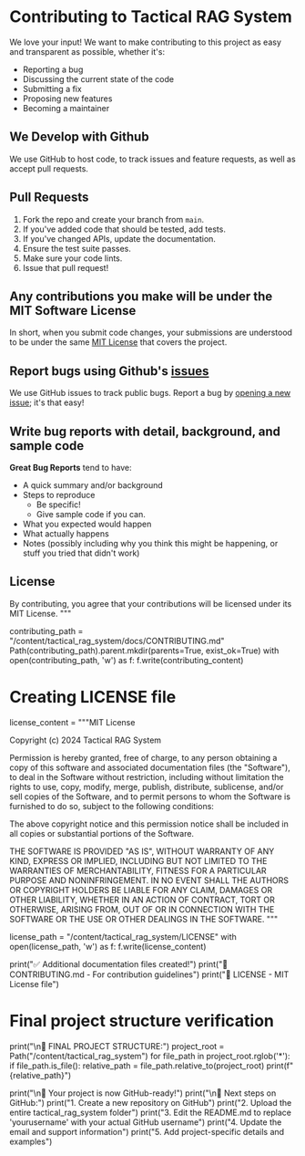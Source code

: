# Contributing to Tactical RAG System

We love your input! We want to make contributing to this project as easy and transparent as possible, whether it's:

- Reporting a bug
- Discussing the current state of the code
- Submitting a fix
- Proposing new features
- Becoming a maintainer

## We Develop with Github
We use GitHub to host code, to track issues and feature requests, as well as accept pull requests.

## Pull Requests
1. Fork the repo and create your branch from `main`.
2. If you've added code that should be tested, add tests.
3. If you've changed APIs, update the documentation.
4. Ensure the test suite passes.
5. Make sure your code lints.
6. Issue that pull request!

## Any contributions you make will be under the MIT Software License
In short, when you submit code changes, your submissions are understood to be under the same [MIT License](http://choosealicense.com/licenses/mit/) that covers the project.

## Report bugs using Github's [issues](https://github.com/yourusername/tactical-rag-system/issues)
We use GitHub issues to track public bugs. Report a bug by [opening a new issue](); it's that easy!

## Write bug reports with detail, background, and sample code

**Great Bug Reports** tend to have:

- A quick summary and/or background
- Steps to reproduce
  - Be specific!
  - Give sample code if you can.
- What you expected would happen
- What actually happens
- Notes (possibly including why you think this might be happening, or stuff you tried that didn't work)

## License
By contributing, you agree that your contributions will be licensed under its MIT License.
"""

contributing_path = "/content/tactical_rag_system/docs/CONTRIBUTING.md"
Path(contributing_path).parent.mkdir(parents=True, exist_ok=True)
with open(contributing_path, 'w') as f:
    f.write(contributing_content)

# Creating LICENSE file
license_content = """MIT License

Copyright (c) 2024 Tactical RAG System

Permission is hereby granted, free of charge, to any person obtaining a copy
of this software and associated documentation files (the "Software"), to deal
in the Software without restriction, including without limitation the rights
to use, copy, modify, merge, publish, distribute, sublicense, and/or sell
copies of the Software, and to permit persons to whom the Software is
furnished to do so, subject to the following conditions:

The above copyright notice and this permission notice shall be included in all
copies or substantial portions of the Software.

THE SOFTWARE IS PROVIDED "AS IS", WITHOUT WARRANTY OF ANY KIND, EXPRESS OR
IMPLIED, INCLUDING BUT NOT LIMITED TO THE WARRANTIES OF MERCHANTABILITY,
FITNESS FOR A PARTICULAR PURPOSE AND NONINFRINGEMENT. IN NO EVENT SHALL THE
AUTHORS OR COPYRIGHT HOLDERS BE LIABLE FOR ANY CLAIM, DAMAGES OR OTHER
LIABILITY, WHETHER IN AN ACTION OF CONTRACT, TORT OR OTHERWISE, ARISING FROM,
OUT OF OR IN CONNECTION WITH THE SOFTWARE OR THE USE OR OTHER DEALINGS IN THE
SOFTWARE.
"""

license_path = "/content/tactical_rag_system/LICENSE"
with open(license_path, 'w') as f:
    f.write(license_content)

print("✅ Additional documentation files created!")
print("📁 CONTRIBUTING.md - For contribution guidelines")
print("📁 LICENSE - MIT License file")

# Final project structure verification
print("\n📂 FINAL PROJECT STRUCTURE:")
project_root = Path("/content/tactical_rag_system")
for file_path in project_root.rglob('*'):
    if file_path.is_file():
        relative_path = file_path.relative_to(project_root)
        print(f"  {relative_path}")

print("\n🎉 Your project is now GitHub-ready!")
print("\n📝 Next steps on GitHub:")
print("1. Create a new repository on GitHub")
print("2. Upload the entire tactical_rag_system folder")
print("3. Edit the README.md to replace 'yourusername' with your actual GitHub username")
print("4. Update the email and support information")
print("5. Add project-specific details and examples")
